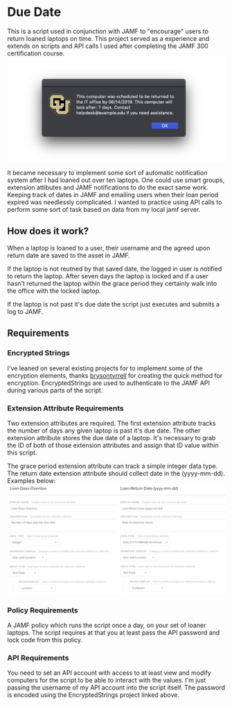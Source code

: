 # Due Date
This is a script used in conjunction with JAMF to "encourage" users to return loaned laptops on time. This project served as a experience and extends on scripts and API calls I used after completing the JAMF 300 certification course.
![extension attribute example](ex.png "extension attribute example")

It became necessary to implement some sort of automatic notification system after I had loaned out over ten laptops. One could use smart groups, extension attibutes and JAMF notifications to do the exact same work. Keeping track of dates in JAMF and emailing users when their loan period expired was needlessly complicated. I wanted to practice using API calls to perform some sort of task based on data from my local jamf server. 

## How does it work?

When a laptop is loaned to a user, their username and the agreed upon return date are saved to the asset in JAMF. 

If the laptop is not reutned by that saved date, the logged in user is notified to return the laptop. After seven days the laptop is locked and if a user hasn't returned the laptop within the grace period they certainly walk into the office with the locked laptop.

If the laptop is not past it's due date the script just executes and submits a log to JAMF.

## Requirements

### Encrypted Strings
I've leaned on several existing projects for to implement some of the encryption elements, thanks [brysontyrrell](https://github.com/brysontyrrell/EncryptedStrings) for creating the quick method for encryption. EncryptedStrings are used to authenticate to the JAMF API during various parts of the script.

### Extension Attribute Requirements
Two extension attributes are required. The first extension attribute tracks the number of days any given laptop is past it's due date. The other extension attribute stores the due date of a laptop. It's necessary to grab the ID of both of those extension attributes and assign that ID value within this script.

The grace period extension attribute can track a simple integer data type. The return date extension attribute should collect date in the (yyyy-mm-dd). Examples below:
![extension attribute example](ext.png "extension attribute example")

### Policy Requirements
A JAMF policy which runs the script once a day, on your set of loaner laptops. The script requires at that you at least pass the API password and lock code from this policy.

### API Requirements
You need to set an API account with access to at least view and modify computers for the script to be able to interact with the values. I'm just passing the username of my API account into the script itself. The password is encoded using the EncryptedStrings project linked above. 
